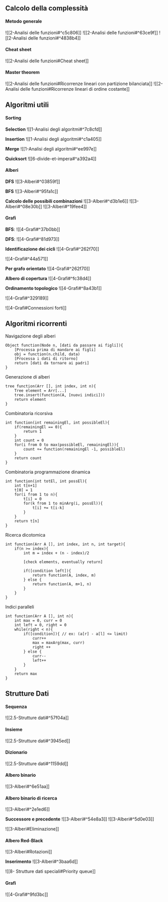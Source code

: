 ## Calcolo della complessità

#### Metodo generale
![[2-Analisi delle funzioni#^c5c806]]
![[2-Analisi delle funzioni#^63ce9f]]
![[2-Analisi delle funzioni#^4838b4]]

#### Cheat sheet
![[2-Analisi delle funzioni#Cheat sheet]]
<div style="page-break-after: always;"></div>

#### Master theorem
![[2-Analisi delle funzioni#Ricorrenze lineari con partizione bilanciata]]
![[2-Analisi delle funzioni#Ricorrenze lineari di ordine costante]]

<div style="page-break-after: always;"></div>

## Algoritmi utili

#### Sorting
**Selection**
![[1-Analisi degli algoritmi#^7c8cfd]]

**Insertion**
![[1-Analisi degli algoritmi#^c1a405]]

<div style="page-break-after: always;"></div>

**Merge**
![[1-Analisi degli algoritmi#^ee997e]]

**Quicksort**
![[6-divide-et-impera#^a392a4]]

<div style="page-break-after: always;"></div>

#### Alberi
**DFS**
![[3-Alberi#^03859f]]

**BFS**
![[3-Alberi#^95fa1c]]

<div style="page-break-after: always;"></div>

**Calcolo delle possibili combinazioni**
![[3-Alberi#^d3b1e6]]
![[3-Alberi#^08e30b]]
![[3-Alberi#^19fee4]]

#### Grafi
**BFS**:
![[4-Grafi#^37b0bb]]


**DFS**:
![[4-Grafi#^81d973]]

**Identificazione dei cicli**
![[4-Grafi#^262f70]]
<div style="page-break-after: always;"></div>

![[4-Grafi#^44a571]]

**Per grafo orientato**
![[4-Grafi#^262f70]]

**Albero di copertura**
![[4-Grafi#^fc38d4]]

**Ordinamento topologico**
![[4-Grafi#^8a43b1]]

![[4-Grafi#^329189]]

![[4-Grafi#Connessioni forti]]
<div style="page-break-after: always;"></div>

## Algoritmi ricorrenti
Navigazione degli alberi
```
Object function(Node n, [dati da passare ai figli]){
	[Processa prima di mandare ai figli]
	obj = function(n.child, data)
	[Processa i dati di ritorno]
	return [dati da tornare ai padri]
}
```

Generazione di alberi
```
tree function(Arr [], int index, int n){
	Tree element = Arr[...]
	tree.insert(function(A, [nuovi indici]))
	return element
}
```

Combinatoria ricorsiva
```
int function(int remainingEl, int possibleEl){
	if(remainingEl == 0){
		return 1
	}
	int count = 0
	for(i from 0 to max(possibleEl, remainingEl)){
		count += function(remainingEl -1, possibleEl)
	}
	return count
}
```
<div style="page-break-after: always;"></div>

Combinatoria programmazione dinamica
```
int function(int totEl, int possEl){
	int t[n+1]
	t[0] = 1
	for(i from 1 to n){
		t[i] = 0
		for(k from 1 to minArg(i, possEl)){
			t[i] += t[i-k]
		}
	}
	return t[n]
}
```

Ricerca dicotomica
```
int function(Arr A [], int index, int n, int target){
	if(n >= index){
		int m = index + (n - index)/2
	
		[check elements, eventually return]
		
		if([condition left]){
			return function(A, index, m)
		} else {
			return function(A, m+1, n)	
		}
	}
}
```
<div style="page-break-after: always;"></div>

Indici paralleli
```
int function(Arr A [], int n){
	int max = 0, curr = 0
	int left = 0, right = 0 
	while(right < n){
		if([condition]){ // ex: (a[r] - a[l] <= limit)
			curr++
			max = maxArg(max, curr)
			right ++
		} else {
			curr--
			left++
		}
	}
	return max
}
```
<div style="page-break-after: always;"></div>

## Strutture Dati
#### Sequenza
![[2.5-Strutture dati#^57f04a]]

#### Insieme
![[2.5-Strutture dati#^3945ed]]
<div style="page-break-after: always;"></div>

#### Dizionario
![[2.5-Strutture dati#^1159dd]]

#### Albero binario
![[3-Alberi#^6e51aa]]
<div style="page-break-after: always;"></div>

#### Albero binario di ricerca
![[3-Alberi#^2e1ed6]]

**Successore e precedente**
![[3-Alberi#^54e8a3]]
![[3-Alberi#^5d0e03]]

![[3-Alberi#Eliminazione]]
<div style="page-break-after: always;"></div>

#### Albero Red-Black

![[3-Alberi#Rotazioni]]
<div style="page-break-after: always;"></div>

**Inserimento**
![[3-Alberi#^3baa6d]]
<div style="page-break-after: always;"></div>

![[8- Strutture dati speciali#Priority queue]]


#### Grafi
![[4-Grafi#^9fd3bc]]
